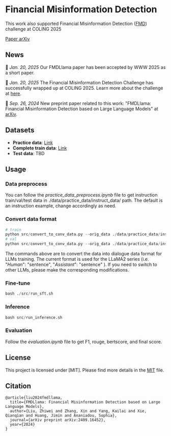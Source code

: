 # Financial Misinformation Detection

This work also supported Financial Misinformation Detection ([FMD](https://coling2025fmd.thefin.ai/)) challenge at COLING 2025

[Paper arXiv](https://www.arxiv.org/abs/2409.16452)

## News
📢 *Jan. 20, 2025* Our FMDLlama paper has been accepted by WWW 2025 as a short paper.

📢 *Jan. 20, 2025* The Financial Misinformation Detection Challenge has successfully wrapped up at COLING 2025. Learn more about the challenge at [here](https://huggingface.co/spaces/TheFinAI/FMD2025).

📢 *Sep. 26, 2024* New preprint paper related to this work: "FMDLlama: Financial Misinformation Detection based on Large Language Models" at [arXiv](https://www.arxiv.org/abs/2409.16452).

## Datasets

- **Practice data**: [Link](https://huggingface.co/datasets/lzw1008/COLING25-FMD/tree/main/practice_data)
- **Complete train data**: [Link](https://huggingface.co/datasets/lzw1008/COLING25-FMD/tree/main/Training)
- **Test data**: TBD

## Usage

### Data preprocess

You can follow the *practice_data_preprocess.ipynb* file to get instruction train/val/test data in ./data/practice_data/instruct_data/ path.
The default is an instruction example, change accordingly as need.

### Convert data format

```python
# train
python src/convert_to_conv_data.py --orig_data ./data/practice_data/instruct_data/FMD_train.json --write_data ./data/practice_data/instruct_data/train.json --dataset_name fmd
# val
python src/convert_to_conv_data.py --orig_data ./data/practice_data/instruct_data/FMD_val.json --write_data ./data/practice_data/instruct_data/val.json --dataset_name fmd
```

The commands above are to convert the data into dialogue data format for LLMs training. 
The current format is used for the LLaMA2 series (i.e. "*Human*": "sentence", "*Assistant*": "sentence" ). 
If you need to switch to other LLMs, please make the corresponding modifications.

### Fine-tune

```python
bash ./src/run_sft.sh
```


### Inference
```python
bash src/run_inference.sh
```

### Evaluation
Follow the *evaluation.ipynb* file to get F1, rouge, bertscore, and final score.

## License

This project is licensed under [MIT]. Please find more details in the [MIT](LICENSE) file.

## Citation

```
@article{liu2024fmdllama,
  title={FMDLlama: Financial Misinformation Detection based on Large Language Models},
  author={Liu, Zhiwei and Zhang, Xin and Yang, Kailai and Xie, Qianqian and Huang, Jimin and Ananiadou, Sophia},
  journal={arXiv preprint arXiv:2409.16452},
  year={2024}
}
```
